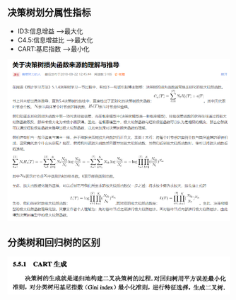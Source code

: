 ## 决策树划分属性指标
* ID3:信息增益  -->最大化
* C4.5:信息增益比  -->最大化
* CART:基尼指数 -->最小化

![avater](决策树的构造损失函数相当于正则化的极大似然函数.png)

## 分类树和回归树的区别
![avater](分类树和回归树的区别.png)